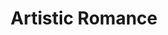 ---
layout: category
id: artistic
permalink: /artistic/
title: Artistic Romance
nav: true
nav-order: 4
nav-title: Artistic
intro: It’s all well and good immersing yourself in gorgeous surroundings, but for a truly diverse romantic getaway don’t miss the most culturally-charged escapes here...

banner:
  attribution: ©DZT e.V. - Francesco Carovillano.jpg

feature:
  id: nuremberg
  title: Nuremberg
  description: Once the chosen seat of German kings, Nuremberg has always been a rather significant city in Germany's history. The cultural riches are evident; magnificent churches, rows of painted medieval buildings and a vast castle add a fairytale touch to any sightseeing wander. Treasures fill the city’s esteemed museums and galleries, steeped in a culture of flourishing arts – Albrecht Dürer lived here, one of the most significant Renaissance artists outside of Italy. Cafes and Bierkellers buzz with excitement, with grand squares a focal point of community revelry. Nuremberg is a wonderfully historic and culturally-charged destination.
  airport: Nuremberg Airport
  link: https://tourismus.nuernberg.de/en/
  image-attribution: Header_Kaiserburg_Nuernberg_©Uwe_Niklas.jpg
  topics:
    - id: wurst
      title: Culinary Delights
      description: Nuremberg is no stranger to culinary deliciousness. Age-old brewing traditions, Franconian wines and hearty dishes make the city a great foodie destination. Tuck into warm Bretzels as you explore the town, and pick up a healthy portion of the sweet Lebkuchen. Restaurants whip up Franconian classics like pork shoulder (Schäufele). Perhaps most iconic is the Nürnberger Bratwurst. For a truly historic bite, head for Bratwurstglöcklein im Handwerkerhof (a wursty mouthful of a name) where the beloved bratwurst has been served since 1313.
      image-attribution: nuernberger_lebkuchen011_foto_Uwe_Niklas.jpg
    - id: medieval-romance
      title: Medieval Romance
      description: Though the war destroyed a great many of Nuremberg’s old buildings, they were painstakingly rebuilt brick-by-brick. It’s undeniable that the city retains its old-world grandeur; turrets and spires, brightly-painted timber-framed shops, and of course, the Imperial Castle. Marvel at the rich interiors and intricate facades of the city’s three medieval churches, the Frauenkirche, St Lorenz, and the oldest, the 13th-century St Sebalduskirche. Walk the old city walls, discover at the ostentatious 14th-century fountain in the Main Market Square, and have a famous red beer in the river-spanning, 700-year-old hospital-turned-bar.
      image-attribution: Medieval Romance_Tiergaertnertorplatz_Steffen_Oliver_Riese.jpg
    - id: high-art
      title: High Art
      description: Nuremberg is a champion of the arts, historically and to this day. The city’s most famous artist, Albrecht Dürer, had his home and workshop here, now lovingly restored and open to the public. He was Germany’s most important Renaissance artist – see how he lived, then pop along to the impressive Germanic National Museum to see some of his best works, alongside luminaries like Veit Stoß and Rembrandt. For something a little more modern, head to the Neues Museum, which traces the history of design from the post-war era to the present day.
      image-attribution: Art_neues_museum_05_Christine_Dierenbach.jpg

destinations:
  - id: trier
    title: Trier
    description: The oldest city in Germany is filled with UNESCO sites, from ancient Roman bath complexes and vast Gothic churches. Set on the banks of the Mosel and surrounded by vine-clad hills, the old town is a heady mix of histories, with Roman relics galore (impressively preserved) rubbing shoulders with medieval masterpieces. Highlights include the vast Roman gate, the Porta Nigra, and the Gothic sprawl of Germany’s oldest cathedral.
    airport: Frankfurt am Main Airport
  - id: potsdam
    title: Potsdam
    description: Slung between two arms of the Havel river, Potsdam is a grandiose aristocratic playground, a statement to the power of Brandenburg. Surprisingly close to Berlin, the UNESCO world heritage site mixes dazzling palaces and beguiling landscaped gardens, earning it the moniker the German Versailles. But it’s not all Baroque pomp; explore the Dutch Quarter, filled with red-brick boutiques and cafes, or take a peek at the Tudor-revival Russian Quarter. From beguiling parklands and palaces, to architecturally diverse neighbourhoods filled with great dining and drinking options, Potsdam is a surprising Berlin outlier.
    airport: Berlin Tegel Airport
  - id: bremen
    title: Bremen
    description: Bremen is a dynamic mix of styles and tastes, where history and modernity rub shoulders to create impressive cultural pursuits. Quaint medieval streets hide down-to-earth bars and cute cafes, riverside promenades are the setting of flea markets and beer gardens, and artisan workshops line the art deco streets of Bremen’s expressionist quarter. With so much going on it might be surprising to hear that Bremen has a casual, village feel to it; a quality that makes for a truly inspired weekend away.
    airport: Bremen Airport
  - id: gorlitz
    title: Görlitz
    description: Pastel baroque facades line cobbled streets, art nouveau public buildings evoke an old-world grandeur, and an east-meets-west split diversifies the town further. Having emerged unscathed from war, Görlitz is a playbook of architectural styles. It now shares its cultural wonders with the Polish half of Görlitz, just a bridge away across the flowing Lusatian Neisse river. Embrace this unique cultural offering with a romantic walk along the scenic embankment, taking in views of both sides of the city...
    airport: Dresden Airport
---
